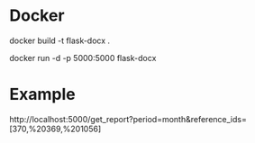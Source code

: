 # Docker 

docker build -t flask-docx .

docker run -d -p 5000:5000 flask-docx


# Example
http://localhost:5000/get_report?period=month&reference_ids=[370,%20369,%201056]